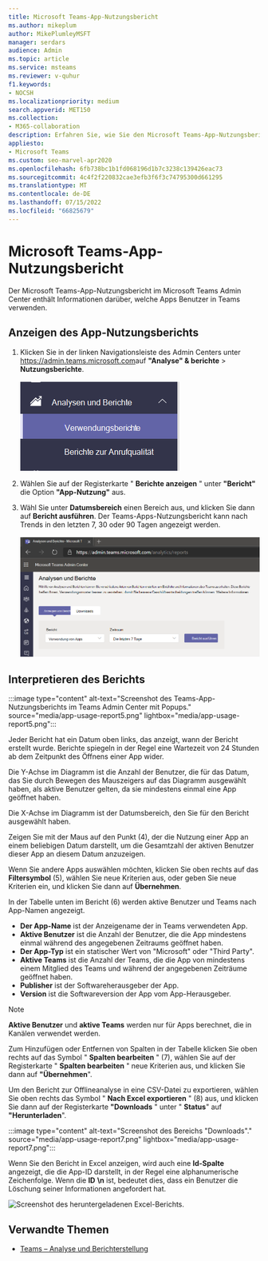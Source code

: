 ```yaml
---
title: Microsoft Teams-App-Nutzungsbericht
ms.author: mikeplum
author: MikePlumleyMSFT
manager: serdars
audience: Admin
ms.topic: article
ms.service: msteams
ms.reviewer: v-quhur
f1.keywords:
- NOCSH
ms.localizationpriority: medium
search.appverid: MET150
ms.collection:
- M365-collaboration
description: Erfahren Sie, wie Sie den Microsoft Teams-App-Nutzungsbericht im Microsoft Teams Admin Center verwenden.
appliesto:
- Microsoft Teams
ms.custom: seo-marvel-apr2020
ms.openlocfilehash: 6fb738bc1b1fd068196d1b7c3238c139426eac73
ms.sourcegitcommit: 4c4f2f220832cae3efb3f6f3c74795300d661295
ms.translationtype: MT
ms.contentlocale: de-DE
ms.lasthandoff: 07/15/2022
ms.locfileid: "66825679"
---
```

# <a name="microsoft-teams-app-usage-report"></a>Microsoft Teams-App-Nutzungsbericht

Der Microsoft Teams-App-Nutzungsbericht im Microsoft Teams Admin Center enthält Informationen darüber, welche Apps Benutzer in Teams verwenden.  

## <a name="view-the-app-usage-report"></a>Anzeigen des App-Nutzungsberichts

1. Klicken Sie in der linken Navigationsleiste des Admin Centers unter <https://admin.teams.microsoft.com>auf **"Analyse" & berichte** > **Nutzungsberichte**.<br><br>![Screenshot des Menüelements "Nutzungsberichte".](media/app-usage-report1.png "Screenshot des Menüelements &quot;Nutzungsberichte&quot;.")
2. Wählen Sie auf der Registerkarte " **Berichte anzeigen** " unter **"Bericht"** die Option **"App-Nutzung"** aus.

3. Wähl Sie unter **Datumsbereich** einen Bereich aus, und klicken Sie dann auf **Bericht ausführen**. Der Teams-Apps-Nutzungsbericht kann nach Trends in den letzten 7, 30 oder 90 Tagen angezeigt werden.<br><br>![Screenshot des Berichts "Apps-Nutzung".](media/app-usage-report2.png "Screenshot des Berichts &quot;Apps-Nutzung&quot;.")


## <a name="interpret-the-report"></a>Interpretieren des Berichts

:::image type="content" alt-text="Screenshot des Teams-App-Nutzungsberichts im Teams Admin Center mit Popups." source="media/app-usage-report5.png" lightbox="media/app-usage-report5.png":::

Jeder Bericht hat ein Datum oben links, das anzeigt, wann der Bericht erstellt wurde. Berichte spiegeln in der Regel eine Wartezeit von 24 Stunden ab dem Zeitpunkt des Öffnens einer App wider.

Die Y-Achse im Diagramm ist die Anzahl der Benutzer, die für das Datum, das Sie durch Bewegen des Mauszeigers auf das Diagramm ausgewählt haben, als aktive Benutzer gelten, da sie mindestens einmal eine App geöffnet haben.

Die X-Achse im Diagramm ist der Datumsbereich, den Sie für den Bericht ausgewählt haben.

Zeigen Sie mit der Maus auf den Punkt (4), der die Nutzung einer App an einem beliebigen Datum darstellt, um die Gesamtzahl der aktiven Benutzer dieser App an diesem Datum anzuzeigen.

Wenn Sie andere Apps auswählen möchten, klicken Sie oben rechts auf das **Filtersymbol** (5), wählen Sie neue Kriterien aus, oder geben Sie neue Kriterien ein, und klicken Sie dann auf **Übernehmen**.

In der Tabelle unten im Bericht (6) werden aktive Benutzer und Teams nach App-Namen angezeigt.

   - **Der App-Name** ist der Anzeigename der in Teams verwendeten App.
   - **Aktive Benutzer** ist die Anzahl der Benutzer, die die App mindestens einmal während des angegebenen Zeitraums geöffnet haben.
   - **Der App-Typ** ist ein statischer Wert von "Microsoft" oder "Third Party".
   - **Aktive Teams** ist die Anzahl der Teams, die die App von mindestens einem Mitglied des Teams und während der angegebenen Zeiträume geöffnet haben.
   - **Publisher** ist der Softwareherausgeber der App.
   - **Version** ist die Softwareversion der App vom App-Herausgeber.

   > [!NOTE]
   > **Aktive Benutzer** und **aktive Teams** werden nur für Apps berechnet, die in Kanälen verwendet werden.

Zum Hinzufügen oder Entfernen von Spalten in der Tabelle klicken Sie oben rechts auf das Symbol " **Spalten bearbeiten** " (7), wählen Sie auf der Registerkarte " **Spalten bearbeiten** " neue Kriterien aus, und klicken Sie dann auf **"Übernehmen**".

Um den Bericht zur Offlineanalyse in eine CSV-Datei zu exportieren, wählen Sie oben rechts das Symbol " **Nach Excel exportieren** " (8) aus, und klicken Sie dann auf der Registerkarte **"Downloads** " unter " **Status**" auf **"Herunterladen**".

   :::image type="content" alt-text="Screenshot des Bereichs &quot;Downloads&quot;." source="media/app-usage-report7.png" lightbox="media/app-usage-report7.png":::

Wenn Sie den Bericht in Excel anzeigen, wird auch eine **Id-Spalte** angezeigt, die die App-ID darstellt, in der Regel eine alphanumerische Zeichenfolge. Wenn die **ID** **\n** ist, bedeutet dies, dass ein Benutzer die Löschung seiner Informationen angefordert hat.

   ![Screenshot des heruntergeladenen Excel-Berichts.](media/app-usage-report8.png "Screenshot des heruntergeladenen Excel-Berichts.")

## <a name="related-topics"></a>Verwandte Themen

- [Teams – Analyse und Berichterstellung](teams-reporting-reference.md)
